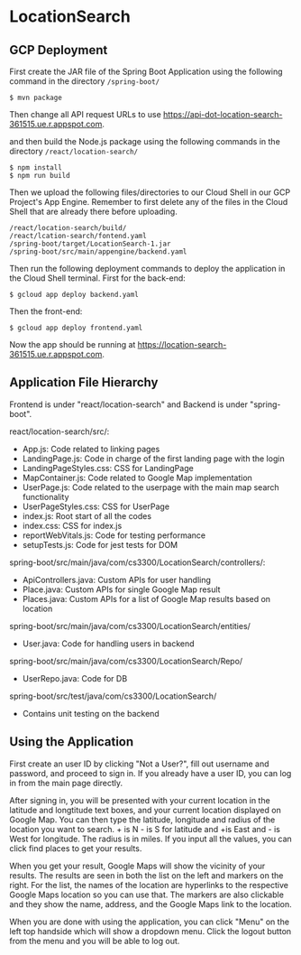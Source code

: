 # LocationSearch

## GCP Deployment

First create the JAR file of the Spring Boot Application using the following command in the directory `/spring-boot/`

```
$ mvn package
```

Then change all API request URLs to use https://api-dot-location-search-361515.ue.r.appspot.com.

and then build the Node.js package using the following commands in the directory `/react/location-search/`

```
$ npm install
$ npm run build
```

Then we upload the following files/directories to our Cloud Shell in our GCP Project's App Engine.
Remember to first delete any of the files in the Cloud Shell that are already there before uploading.

```
/react/location-search/build/
/react/lcation-search/fontend.yaml
/spring-boot/target/LocationSearch-1.jar
/spring-boot/src/main/appengine/backend.yaml
```

Then run the following deployment commands to deploy the application in the Cloud Shell terminal.
First for the back-end:

```
$ gcloud app deploy backend.yaml
```

Then the front-end:

```
$ gcloud app deploy frontend.yaml
```

Now the app should be running at https://location-search-361515.ue.r.appspot.com.

## Application File Hierarchy

Frontend is under "react/location-search" and Backend is under "spring-boot".

react/location-search/src/:
* App.js: Code related to linking pages
* LandingPage.js: Code in charge of the first landing page with the login
* LandingPageStyles.css: CSS for LandingPage
* MapContainer.js: Code related to Google Map implementation
* UserPage.js: Code related to the userpage with the main map search functionality
* UserPageStyles.css: CSS for UserPage
* index.js: Root start of all the codes
* index.css: CSS for index.js
* reportWebVitals.js: Code for testing performance
* setupTests.js: Code for jest tests for DOM

spring-boot/src/main/java/com/cs3300/LocationSearch/controllers/:
* ApiControllers.java: Custom APIs for user handling
* Place.java: Custom APIs for single Google Map result
* Places.java: Custom APIs for a list of Google Map results based on location

spring-boot/src/main/java/com/cs3300/LocationSearch/entities/
* User.java: Code for handling users in backend

spring-boot/src/main/java/com/cs3300/LocationSearch/Repo/
* UserRepo.java: Code for DB

spring-boot/src/test/java/com/cs3300/LocationSearch/
* Contains unit testing on the backend

## Using the Application

First create an user ID by clicking "Not a User?", fill out username and password, and proceed to sign in.
If you already have a user ID, you can log in from the main page directly.

After signing in, you will be presented with your current location in the latitude and longtitude text boxes,
and your current location displayed on Google Map. You can then type the latitude, longitude and radius of the location
you want to search. + is N - is S for latitude and +is East and - is West for longitude. The radius is in miles.
If you input all the values, you can click find places to get your results.

When you get your result, Google Maps will show the vicinity of your results. The results are seen in
both the list on the left and markers on the right. For the list, the names of the location
are hyperlinks to the respective Google Maps location so you can use that. The markers are also clickable and
they show the name, address, and the Google Maps link to the location.

When you are done with using the application, you can click "Menu" on the left top handside which will
show a dropdown menu. Click the logout button from the menu and you will be able to log out.


